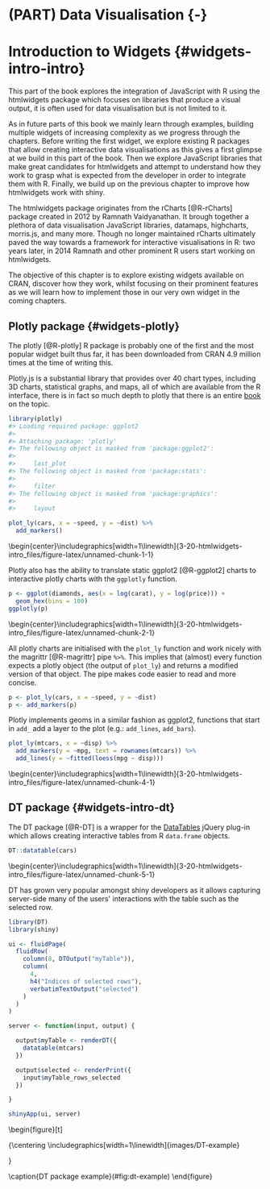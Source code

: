 # (PART) Data Visualisation {-}

# Introduction to Widgets {#widgets-intro-intro}

This part of the book explores the integration of JavaScript with R using the htmlwidgets package which focuses on libraries that produce a visual output, it is often used for data visualisation but is not limited to it.

As in future parts of this book we mainly learn through examples, building multiple widgets of increasing complexity as we progress through the chapters. Before writing the first widget, we explore existing R packages that allow creating interactive data visualisations as this gives a first glimpse at we build in this part of the book. Then we explore JavaScript libraries that make great candidates for htmlwidgets and attempt to understand how they work to grasp what is expected from the developer in order to integrate them with R. Finally, we build up on the previous chapter to improve how htmlwidgets work with shiny.

The htmlwidgets package originates from the rCharts [@R-rCharts] package created in 2012 by Ramnath Vaidyanathan. It brough together a plethora of data visualisation JavaScript libraries, datamaps, highcharts, morris.js, and many more. Though no longer maintained rCharts ultimately paved the way towards a framework for interactive visualisations in R: two years later, in 2014 Ramnath and other prominent R users start working on htmlwidgets.

The objective of this chapter is to explore existing widgets available on CRAN, discover how they work, whilst focusing on their prominent features as we will learn how to implement those in our very own widget in the coming chapters.

## Plotly package {#widgets-plotly}

The plotly [@R-plotly] R package is probably one of the first and the most popular widget built thus far, it has been downloaded from CRAN 4.9 million times at the time of writing this. 

Plotly.js is a substantial library that provides over 40 chart types, including 3D charts, statistical graphs, and maps, all of which are available from the R interface, there is in fact so much depth to plotly that there is an entire [book](https://plotly-r.com/) on the topic.


```r
library(plotly)
#> Loading required package: ggplot2
#> 
#> Attaching package: 'plotly'
#> The following object is masked from 'package:ggplot2':
#> 
#>     last_plot
#> The following object is masked from 'package:stats':
#> 
#>     filter
#> The following object is masked from 'package:graphics':
#> 
#>     layout

plot_ly(cars, x = ~speed, y = ~dist) %>% 
  add_markers()
```



\begin{center}\includegraphics[width=1\linewidth]{3-20-htmlwidgets-intro_files/figure-latex/unnamed-chunk-1-1} 

Plotly also has the ability to translate static ggplot2 [@R-ggplot2] charts to interactive plotly charts with the `ggplotly` function.


```r
p <- ggplot(diamonds, aes(x = log(carat), y = log(price))) + 
  geom_hex(bins = 100)
ggplotly(p)
```



\begin{center}\includegraphics[width=1\linewidth]{3-20-htmlwidgets-intro_files/figure-latex/unnamed-chunk-2-1} 

All plotly charts are initialised with the `plot_ly` function and work nicely with the magrittr [@R-magrittr] pipe `%>%`. This implies that (almost) every function expects a plotly object (the output of `plot_ly`) and returns a modified version of that object. The pipe makes code easier to read and more concise.


```r
p <- plot_ly(cars, x = ~speed, y = ~dist) 
p <- add_markers(p)
```

Plotly implements geoms in a similar fashion as ggplot2, functions that start in `add_` add a layer to the plot (e.g.: `add_lines`, `add_bars`).


```r
plot_ly(mtcars, x = ~disp) %>% 
  add_markers(y = ~mpg, text = rownames(mtcars)) %>% 
  add_lines(y = ~fitted(loess(mpg ~ disp)))
```



\begin{center}\includegraphics[width=1\linewidth]{3-20-htmlwidgets-intro_files/figure-latex/unnamed-chunk-4-1} 

## DT package {#widgets-intro-dt}

The DT package [@R-DT] is a wrapper for the [DataTables](https://datatables.net/) jQuery plug-in which allows creating interactive tables from R `data.frame` objects.


```r
DT::datatable(cars)
```



\begin{center}\includegraphics[width=1\linewidth]{3-20-htmlwidgets-intro_files/figure-latex/unnamed-chunk-5-1} 

DT has grown very popular amongst shiny developers as it allows capturing server-side many of the users' interactions with the table such as the selected row.

```r
library(DT)
library(shiny)

ui <- fluidPage(
  fluidRow(
    column(8, DTOutput("myTable")),
    column(
      4,
      h4("Indices of selected rows"), 
      verbatimTextOutput("selected")
    )
  )
)

server <- function(input, output) {

  output$myTable <- renderDT({
    datatable(mtcars)
  })

  output$selected <- renderPrint({
    input$myTable_rows_selected
  })

}

shinyApp(ui, server)
```

\begin{figure}[t]

{\centering \includegraphics[width=1\linewidth]{images/DT-example} 

}

\caption{DT package example}(\#fig:dt-example)
\end{figure}

